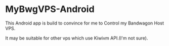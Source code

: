 # MyBwgVPS-Android

This  Android app is build to convince for me to  Control my Bandwagon Host VPS.

It may be suitable for other vps which use Kiwivm API.(I'm not sure).
